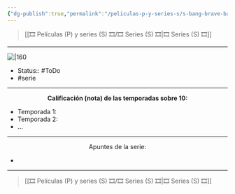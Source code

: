 ```yaml
---
{"dg-publish":true,"permalink":"/peliculas-p-y-series-s/s-bang-brave-bang-bravern/"}
---
```



> [[🎞️ Películas (P) y series (S) 🎞️/🎞️ Series (S) 🎞️\|🎞️ Series (S) 🎞️]]

---

![|160](https://m.media-amazon.com/images/M/MV5BOTAxMGU1YTItN2VjNy00NDE0LWI2MjEtNGIwNjRlMzQ2MTQ2XkEyXkFqcGdeQXVyMjYxNDg3MTI@._V1_SX300.jpg)

- Status:: #ToDo 
- #serie 

---

**<center>Calificación (nota) de las temporadas sobre 10:</center>**

- Temporada 1: 
- Temporada 2: 
- ...

---

<center>Apuntes de la serie:</center>

- 

---

> [[🎞️ Películas (P) y series (S) 🎞️/🎞️ Series (S) 🎞️\|🎞️ Series (S) 🎞️]]